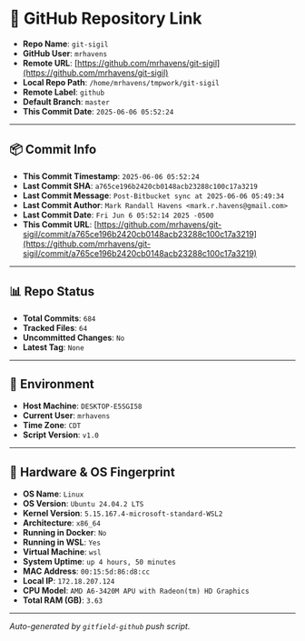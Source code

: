 # 🔗 GitHub Repository Link

- **Repo Name**: `git-sigil`
- **GitHub User**: `mrhavens`
- **Remote URL**: [https://github.com/mrhavens/git-sigil](https://github.com/mrhavens/git-sigil)
- **Local Repo Path**: `/home/mrhavens/tmpwork/git-sigil`
- **Remote Label**: `github`
- **Default Branch**: `master`
- **This Commit Date**: `2025-06-06 05:52:24`

---

## 📦 Commit Info

- **This Commit Timestamp**: `2025-06-06 05:52:24`
- **Last Commit SHA**: `a765ce196b2420cb0148acb23288c100c17a3219`
- **Last Commit Message**: `Post-Bitbucket sync at 2025-06-06 05:49:34`
- **Last Commit Author**: `Mark Randall Havens <mark.r.havens@gmail.com>`
- **Last Commit Date**: `Fri Jun 6 05:52:14 2025 -0500`
- **This Commit URL**: [https://github.com/mrhavens/git-sigil/commit/a765ce196b2420cb0148acb23288c100c17a3219](https://github.com/mrhavens/git-sigil/commit/a765ce196b2420cb0148acb23288c100c17a3219)

---

## 📊 Repo Status

- **Total Commits**: `684`
- **Tracked Files**: `64`
- **Uncommitted Changes**: `No`
- **Latest Tag**: `None`

---

## 🧭 Environment

- **Host Machine**: `DESKTOP-E5SGI58`
- **Current User**: `mrhavens`
- **Time Zone**: `CDT`
- **Script Version**: `v1.0`

---

## 🧬 Hardware & OS Fingerprint

- **OS Name**: `Linux`
- **OS Version**: `Ubuntu 24.04.2 LTS`
- **Kernel Version**: `5.15.167.4-microsoft-standard-WSL2`
- **Architecture**: `x86_64`
- **Running in Docker**: `No`
- **Running in WSL**: `Yes`
- **Virtual Machine**: `wsl`
- **System Uptime**: `up 4 hours, 50 minutes`
- **MAC Address**: `00:15:5d:86:d8:cc`
- **Local IP**: `172.18.207.124`
- **CPU Model**: `AMD A6-3420M APU with Radeon(tm) HD Graphics`
- **Total RAM (GB)**: `3.63`

---

_Auto-generated by `gitfield-github` push script._
